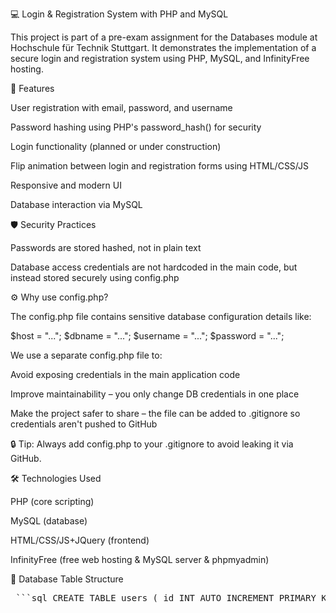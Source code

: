💻 Login & Registration System with PHP and MySQL

This project is part of a pre-exam assignment for the Databases module at Hochschule für Technik Stuttgart. It demonstrates the implementation of a secure login and registration system using PHP, MySQL, and InfinityFree hosting.

🚀 Features 

User registration with email, password, and username

Password hashing using PHP's password_hash() for security

Login functionality (planned or under construction)

Flip animation between login and registration forms using HTML/CSS/JS

Responsive and modern UI

Database interaction via MySQL

🛡️ Security Practices

Passwords are stored hashed, not in plain text

Database access credentials are not hardcoded in the main code, but instead stored securely using config.php

⚙️ Why use config.php?

The config.php file contains sensitive database configuration details like:

$host = "...";
$dbname = "...";
$username = "...";
$password = "...";

We use a separate config.php file to:

Avoid exposing credentials in the main application code

Improve maintainability – you only change DB credentials in one place

Make the project safer to share – the file can be added to .gitignore so credentials aren't pushed to GitHub

🔒 Tip: Always add config.php to your .gitignore to avoid leaking it via GitHub.

🛠️ Technologies Used

PHP (core scripting)

MySQL (database)

HTML/CSS/JS+JQuery (frontend)

InfinityFree (free web hosting & MySQL server & phpmyadmin)


💾 Database Table Structure

<pre> ```sql CREATE TABLE users ( id INT AUTO_INCREMENT PRIMARY KEY, username VARCHAR(100) NOT NULL UNIQUE, password_hash VARCHAR(255) NOT NULL, email VARCHAR(255) NOT NULL, created_at DATETIME NOT NULL ); ``` </pre>
 
